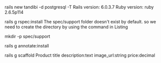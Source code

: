 rails new tandibi -d postgresql -T
Rails version: 6.0.3.7
Ruby version: ruby 2.6.5p114

rails g rspec:install
The spec/support folder doesn't exist by default. so we need to create the directory by using the command in Listing

mkdir -p spec/support



rails g annotate:install

 rails g scaffold Product title description:text image_url:string price:decimal